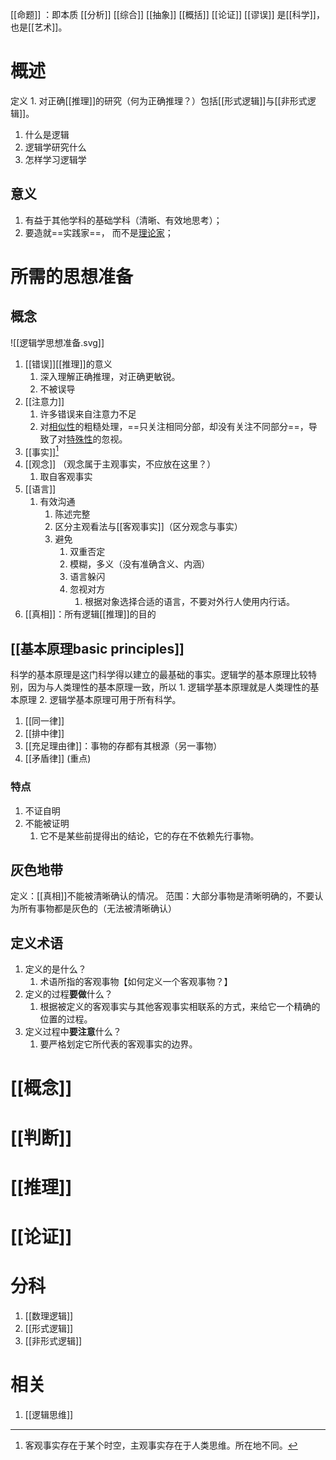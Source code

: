 [[命题]] ：即本质
[[分析]] 
[[综合]] 
[[抽象]] 
[[概括]] 
[[论证]] 
[[谬误]] 
是[[科学]]，也是[[艺术]]。
# 概述
定义
	1. 对正确[[推理]]的研究（何为正确推理？）包括[[形式逻辑]]与[[非形式逻辑]]。
1. 什么是逻辑
2. 逻辑学研究什么
3. 怎样学习逻辑学

## 意义
1. 有益于其他学科的基础学科（清晰、有效地思考）；
2. 要造就==实践家==， 而不是<u>理论家</u>；

# 所需的思想准备
## 概念
![[逻辑学思想准备.svg]]
1. [[错误]][[推理]]的意义
	1. 深入理解正确推理，对正确更敏锐。
	2. 不被误导
2. [[注意力]] 
	1. 许多错误来自注意力不足
	2. 对<u>相似性</u>的粗糙处理，==只关注相同分部，却没有关注不同部分==，导致了对<u>特殊性</u>的忽视。
3. [[事实]][^1]
4. [[观念]] （观念属于主观事实，不应放在这里？）
	1. 取自客观事实
5. [[语言]] 
	1. 有效沟通
		1. 陈述完整
		2. 区分主观看法与[[客观事实]]（区分观念与事实）
		3. 避免
			1. 双重否定
			2. 模糊，多义（没有准确含义、内涵）
			3. 语言躲闪
			4. 忽视对方
				1. 根据对象选择合适的语言，不要对外行人使用内行话。
6. [[真相]]：所有逻辑[[推理]]的目的
## [[基本原理basic principles]] 
科学的基本原理是这门科学得以建立的最基础的事实。逻辑学的基本原理比较特别，因为与人类理性的基本原理一致，所以
	1. 逻辑学基本原理就是人类理性的基本原理
	2. 逻辑学基本原理可用于所有科学。
1. [[同一律]] 
2. [[排中律]] 
3. [[充足理由律]]：事物的存都有其根源（另一事物）
4. [[矛盾律]] (重点)
### 特点
1. 不证自明
2. 不能被证明
	1. 它不是某些前提得出的结论，它的存在不依赖先行事物。
## 灰色地带
定义：[[真相]]不能被清晰确认的情况。
范围：大部分事物是清晰明确的，不要认为所有事物都是灰色的（无法被清晰确认）
## 定义术语
1. 定义的是什么？
	1. 术语所指的客观事物【如何定义一个客观事物？】
2. 定义的过程**要做**什么？
	1. 根据被定义的客观事实与其他客观事实相联系的方式，来给它一个精确的位置的过程。
3. 定义过程中**要注意**什么？
	1. 要严格划定它所代表的客观事实的边界。

# [[概念]] 
# [[判断]] 
# [[推理]] 
# [[论证]] 
# 分科
1. [[数理逻辑]] 
2. [[形式逻辑]] 
3. [[非形式逻辑]] 
# 相关
1. [[逻辑思维]] 


[^1]: 客观事实存在于某个时空，主观事实存在于人类思维。所在地不同。